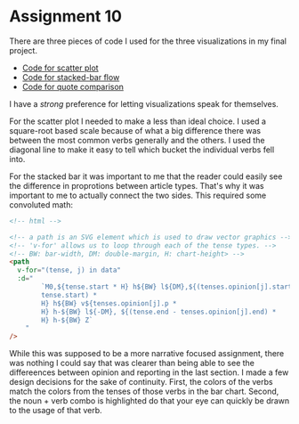 # Assignment 10

There are three pieces of code I used for the three visualizations in my final project.

- [Code for scatter plot](https://github.com/shaypepper/data-viz-vue/blob/master/src/components/WorkingWithData/ScatterPlot.vue)
- [Code for stacked-bar flow](https://github.com/shaypepper/data-viz-vue/blob/master/src/components/WorkingWithData/StackedBar.vue)
- [Code for quote comparison](https://github.com/shaypepper/data-viz-vue/blob/master/src/components/WorkingWithData/CompareQuotes.vue)

I have a _strong_ preference for letting visualizations speak for themselves.

For the scatter plot I needed to make a less than ideal choice. I used a square-root based scale because of what a big difference there was between the most common verbs generally and the others. I used the diagonal line to make it easy to tell which bucket the individual verbs fell into.

For the stacked bar it was important to me that the reader could easily see the difference in proprotions between article types. That's why it was important to me to actually connect the two sides. This required some convoluted math:

```html
<!-- html -->

<!-- a path is an SVG element which is used to draw vector graphics -->
<!-- 'v-for' allows us to loop through each of the tense types. -->
<!-- BW: bar-width, DM: double-margin, H: chart-height> -->
<path
  v-for="(tense, j) in data"
  :d="
        `M0,${tense.start * H} h${BW} l${DM},${(tenses.opinion[j].start -
        tense.start) *
        H} h${BW} v${tenses.opinion[j].p *
        H} h-${BW} l${-DM}, ${(tense.end - tenses.opinion[j].end) *
        H} h-${BW} Z`
    "
/>
```

While this was supposed to be a more narrative focused assignment, there was nothing I could say that was clearer than being able to see the differeences between opinion and reporting in the last section. I made a few design decisions for the sake of continuity. First, the colors of the verbs match the colors from the tenses of those verbs in the bar chart. Second, the noun + verb combo is highlighted do that your eye can quickly be drawn to the usage of that verb.
